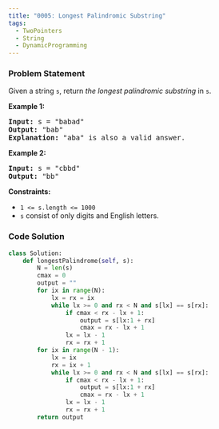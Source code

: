 ```yaml
---
title: "0005: Longest Palindromic Substring"
tags:
  - TwoPointers
  - String
  - DynamicProgramming
---
```

### Problem Statement

<p>Given a string <code>s</code>, return <em>the longest</em> <span data-keyword="palindromic-string"><em>palindromic</em></span> <span data-keyword="substring-nonempty"><em>substring</em></span> in <code>s</code>.</p>


<p><strong class="example">Example 1:</strong></p>

<pre>
<strong>Input:</strong> s = &quot;babad&quot;
<strong>Output:</strong> &quot;bab&quot;
<strong>Explanation:</strong> &quot;aba&quot; is also a valid answer.
</pre>

<p><strong class="example">Example 2:</strong></p>

<pre>
<strong>Input:</strong> s = &quot;cbbd&quot;
<strong>Output:</strong> &quot;bb&quot;
</pre>


<p><strong>Constraints:</strong></p>

<ul>
	<li><code>1 &lt;= s.length &lt;= 1000</code></li>
	<li><code>s</code> consist of only digits and English letters.</li>
</ul>


### Code Solution

```python
class Solution:
    def longestPalindrome(self, s):
        N = len(s)
        cmax = 0
        output = ""
        for ix in range(N):
            lx = rx = ix
            while lx >= 0 and rx < N and s[lx] == s[rx]:
                if cmax < rx - lx + 1:
                    output = s[lx:1 + rx]
                    cmax = rx - lx + 1
                lx = lx - 1
                rx = rx + 1
        for ix in range(N - 1):
            lx = ix
            rx = ix + 1
            while lx >= 0 and rx < N and s[lx] == s[rx]:
                if cmax < rx - lx + 1:
                    output = s[lx:1 + rx]
                    cmax = rx - lx + 1
                lx = lx - 1
                rx = rx + 1        
        return output
```
